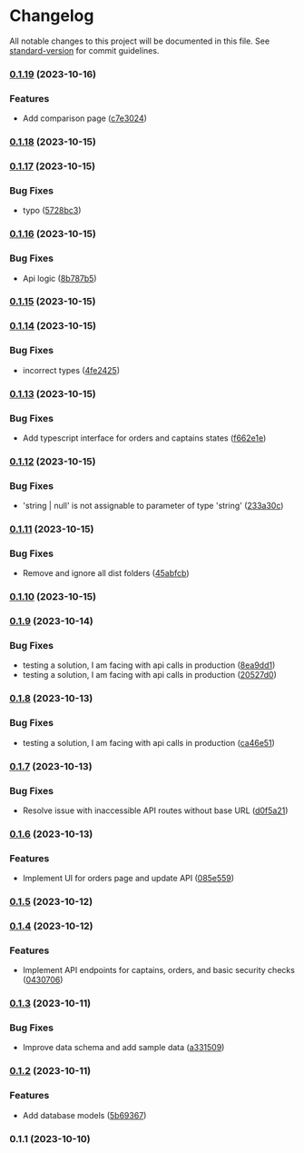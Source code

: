 # Changelog

All notable changes to this project will be documented in this file. See [standard-version](https://github.com/conventional-changelog/standard-version) for commit guidelines.

### [0.1.19](https://github.com/AnasOnGit/coding-task-yumealz/compare/v0.1.18...v0.1.19) (2023-10-16)


### Features

* Add comparison page ([c7e3024](https://github.com/AnasOnGit/coding-task-yumealz/commit/c7e3024faac89b0328ad59627c0d3823e846f230))

### [0.1.18](https://github.com/AnasOnGit/coding-task-yumealz/compare/v0.1.17...v0.1.18) (2023-10-15)

### [0.1.17](https://github.com/AnasOnGit/coding-task-yumealz/compare/v0.1.16...v0.1.17) (2023-10-15)


### Bug Fixes

* typo ([5728bc3](https://github.com/AnasOnGit/coding-task-yumealz/commit/5728bc35223ba3f47f8c2b9c4259252130eff6a9))

### [0.1.16](https://github.com/AnasOnGit/coding-task-yumealz/compare/v0.1.15...v0.1.16) (2023-10-15)


### Bug Fixes

* Api logic ([8b787b5](https://github.com/AnasOnGit/coding-task-yumealz/commit/8b787b505aff500dc326c5477965e13b3133f32b))

### [0.1.15](https://github.com/AnasOnGit/coding-task-yumealz/compare/v0.1.14...v0.1.15) (2023-10-15)

### [0.1.14](https://github.com/AnasOnGit/coding-task-yumealz/compare/v0.1.13...v0.1.14) (2023-10-15)


### Bug Fixes

* incorrect types ([4fe2425](https://github.com/AnasOnGit/coding-task-yumealz/commit/4fe2425ea5970ee29f933fced04d8e19506a5b5c))

### [0.1.13](https://github.com/AnasOnGit/coding-task-yumealz/compare/v0.1.12...v0.1.13) (2023-10-15)


### Bug Fixes

* Add typescript interface for orders and captains states ([f662e1e](https://github.com/AnasOnGit/coding-task-yumealz/commit/f662e1e20348524fcaac54858652ba3a700f1a44))

### [0.1.12](https://github.com/AnasOnGit/coding-task-yumealz/compare/v0.1.11...v0.1.12) (2023-10-15)


### Bug Fixes

* 'string | null' is not assignable to parameter of type 'string' ([233a30c](https://github.com/AnasOnGit/coding-task-yumealz/commit/233a30c64e7615122a42d14338f56d817687e5e2))

### [0.1.11](https://github.com/AnasOnGit/coding-task-yumealz/compare/v0.1.10...v0.1.11) (2023-10-15)


### Bug Fixes

* Remove and ignore all dist folders ([45abfcb](https://github.com/AnasOnGit/coding-task-yumealz/commit/45abfcbbb9372b9c426ca3fb27102108de629c59))

### [0.1.10](https://github.com/AnasOnGit/coding-task-yumealz/compare/v0.1.9...v0.1.10) (2023-10-15)

### [0.1.9](https://github.com/AnasOnGit/coding-task-yumealz/compare/v0.1.8...v0.1.9) (2023-10-14)


### Bug Fixes

* testing a solution, I am facing with api calls in production ([8ea9dd1](https://github.com/AnasOnGit/coding-task-yumealz/commit/8ea9dd1b9c5e76ca8113701d24f15423bf6e1f98))
* testing a solution, I am facing with api calls in production ([20527d0](https://github.com/AnasOnGit/coding-task-yumealz/commit/20527d0fe51c4f7122d4b817d102dcc6e7fee8c7))

### [0.1.8](https://github.com/AnasOnGit/coding-task-yumealz/compare/v0.1.7...v0.1.8) (2023-10-13)


### Bug Fixes

* testing a solution, I am facing with api calls in production ([ca46e51](https://github.com/AnasOnGit/coding-task-yumealz/commit/ca46e51a0439942d1125effedbc6e1b73fe95a59))

### [0.1.7](https://github.com/AnasOnGit/coding-task-yumealz/compare/v0.1.6...v0.1.7) (2023-10-13)


### Bug Fixes

* Resolve issue with inaccessible API routes without base URL ([d0f5a21](https://github.com/AnasOnGit/coding-task-yumealz/commit/d0f5a2174d8d1afd067c518b6bad743aa085e809))

### [0.1.6](https://github.com/AnasOnGit/coding-task-yumealz/compare/v0.1.5...v0.1.6) (2023-10-13)


### Features

* Implement UI for orders page and update API ([085e559](https://github.com/AnasOnGit/coding-task-yumealz/commit/085e559fe411de6b78dcbf09f3ce998f73d82413))

### [0.1.5](https://github.com/AnasOnGit/coding-task-yumealz/compare/v0.1.4...v0.1.5) (2023-10-12)

### [0.1.4](https://github.com/AnasOnGit/coding-task-yumealz/compare/v0.1.3...v0.1.4) (2023-10-12)


### Features

* Implement API endpoints for captains, orders, and basic security checks ([0430706](https://github.com/AnasOnGit/coding-task-yumealz/commit/04307062cd1693c75eafba733a8efa17e8df353b))

### [0.1.3](https://github.com/AnasOnGit/coding-task-yumealz/compare/v0.1.2...v0.1.3) (2023-10-11)


### Bug Fixes

* Improve data schema and add sample data ([a331509](https://github.com/AnasOnGit/coding-task-yumealz/commit/a3315097454d9043ca99f152a2e7ccd3fa321ba6))

### [0.1.2](https://github.com/AnasOnGit/coding-task-yumealz/compare/v0.1.1...v0.1.2) (2023-10-11)


### Features

* Add database models ([5b69367](https://github.com/AnasOnGit/coding-task-yumealz/commit/5b69367c234360a84ff507fd7c8d475b9cb8ed92))

### 0.1.1 (2023-10-10)
